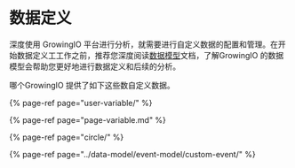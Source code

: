 # 数据定义

深度使用 GrowingIO 平台进行分析，就需要进行自定义数据的配置和管理。在开始数据定义工工作之前，推荐您深度阅读[数据模型](../data-model/)文档，了解GrowingIO 的数据模型会帮助您更好地进行数据定义和后续的分析。

哪个GrowingIO 提供了如下这些数自定义数据。

{% page-ref page="user-variable/" %}

{% page-ref page="page-variable.md" %}

{% page-ref page="circle/" %}

{% page-ref page="../data-model/event-model/custom-event/" %}

  


